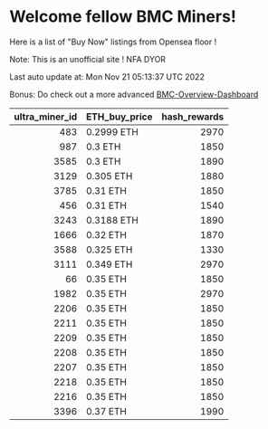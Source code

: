 # Welcome fellow BMC Miners!
Here is a list of "Buy Now" listings from Opensea floor !

Note: This is an unofficial site ! NFA DYOR

Last auto update at: Mon Nov 21 05:13:37 UTC 2022

Bonus: Do check out a more advanced [BMC-Overview-Dashboard](https://dune.com/defifunk/BMC-Overview-Dashboard)


|   ultra_miner_id | ETH_buy_price   |   hash_rewards |
|-----------------:|:----------------|---------------:|
|              483 | 0.2999 ETH      |           2970 |
|              987 | 0.3 ETH         |           1850 |
|             3585 | 0.3 ETH         |           1890 |
|             3129 | 0.305 ETH       |           1880 |
|             3785 | 0.31 ETH        |           1850 |
|              456 | 0.31 ETH        |           1540 |
|             3243 | 0.3188 ETH      |           1890 |
|             1666 | 0.32 ETH        |           1870 |
|             3588 | 0.325 ETH       |           1330 |
|             3111 | 0.349 ETH       |           2970 |
|               66 | 0.35 ETH        |           1850 |
|             1982 | 0.35 ETH        |           2970 |
|             2206 | 0.35 ETH        |           1850 |
|             2211 | 0.35 ETH        |           1850 |
|             2209 | 0.35 ETH        |           1850 |
|             2208 | 0.35 ETH        |           1850 |
|             2207 | 0.35 ETH        |           1850 |
|             2218 | 0.35 ETH        |           1850 |
|             2216 | 0.35 ETH        |           1850 |
|             3396 | 0.37 ETH        |           1990 |